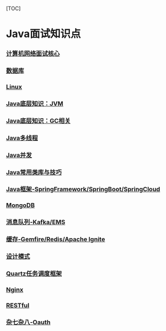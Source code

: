 [TOC]

# Java面试知识点

### [计算机网络面试核心](docs/1.计算机网络面试核心.md)
### [数据库](docs/数据库.md)
### [Linux](docs/4.Linux.md)
### [Java底层知识：JVM](docs/5.Java底层知识JVM.md)
### [Java底层知识：GC相关](docs/6.Java底层知识GC相关.md)
### [Java多线程](docs/7.Java多线程.md)
### [Java并发](docs/8.Java并发.md)
### [Java常用类库与技巧](docs/9.Java常用类库与技巧.md)
### [Java框架-SpringFramework/SpringBoot/SpringCloud](docs/10.Java框架-Spring.md)
### [MongoDB](docs/MongoDB.md)
### [消息队列-Kafka/EMS](docs/消息队列.md)
### [缓存-Gemfire/Redis/Apache Ignite](docs/缓存.md)
### [设计模式](docs/设计模式.md)
### [Quartz任务调度框架](docs/Quartz任务调度框架.md)
### [Nginx](docs/Nginx.md)
### [RESTful](https://github.com/Snailclimb/JavaGuide/blob/main/docs/system-design/basis/RESTfulAPI.md)
### [杂七杂八-Oauth](docs/杂七杂八.md)